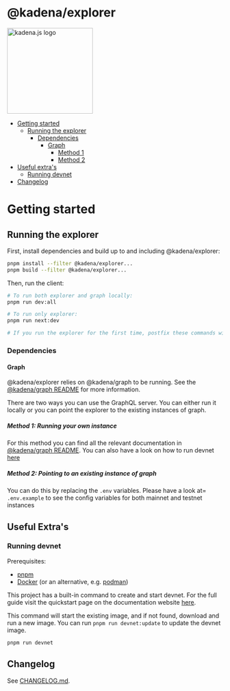 <!-- genericHeader start -->

# @kadena/explorer

<picture>
  <source srcset="https://raw.githubusercontent.com/kadena-community/kadena.js/main/common/images/Kadena.JS_logo-white.png" media="(prefers-color-scheme: dark)"/>
  <img src="https://raw.githubusercontent.com/kadena-community/kadena.js/main/common/images/Kadena.JS_logo-black.png" width="200" alt="kadena.js logo" />
</picture>

<!-- genericHeader end -->

- [Getting started][1]
  - [Running the explorer][2]
    - [Dependencies][3]
      - [Graph][4]
        - [Method 1][5]
        - [Method 2][6]
- [Useful extra's][7]
  - [Running devnet][8]
- [Changelog][9]

# Getting started

## Running the explorer

First, install dependencies and build up to and including @kadena/explorer:

```sh
pnpm install --filter @kadena/explorer...
pnpm build --filter @kadena/explorer...
```

Then, run the client:

```sh
# To run both explorer and graph locally:
pnpm run dev:all

# To run only explorer:
pnpm run next:dev

# If you run the explorer for the first time, postfix these commands with :generate
```

### Dependencies

#### Graph

@kadena/explorer relies on @kadena/graph to be running. See the [@kadena/graph
README][10] for more information.

There are two ways you can use the GraphQL server. You can either run it locally
or you can point the explorer to the existing instances of graph.

##### Method 1: Running your own instance

For this method you can find all the relevant documentation in [@kadena/graph
README][10]. You can also have a look on how to run devnet [here][8]

##### Method 2: Pointing to an existing instance of graph

You can do this by replacing the `.env` variables. Please have a look at=
`.env.example` to see the config variables for both mainnet and testnet
instances

## Useful Extra's

### Running devnet

Prerequisites:

- [pnpm][11]
- [Docker][12] (or an alternative, e.g. [podman][13])

This project has a built-in command to create and start devnet. For the full
guide visit the quickstart page on the documentation website [here][14].

This command will start the existing image, and if not found, download and run a
new image. You can run `pnpm run devnet:update` to update the devnet image.

```sh
pnpm run devnet
```

## Changelog

See [CHANGELOG.md][15].

[1]: #getting-started
[2]: #running-the-explorer
[3]: #dependencies
[4]: #graph
[5]: #method-1-running-your-own-instance
[6]: #method-2-pointing-to-an-existing-instance-of-graph
[7]: #useful-extras
[8]: #running-devnet
[9]: #changelog
[10]: ../graph/README.md
[11]: https://pnpm.io/installation
[12]: https://docs.docker.com/get-docker/
[13]: https://podman.io/docs/installation
[14]: https://docs.kadena.io/build/quickstart
[15]: ./CHANGELOG.md
